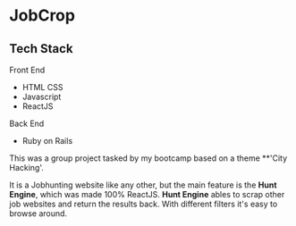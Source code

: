 # JobCrop

## Tech Stack
Front End
- HTML CSS
- Javascript
- ReactJS

Back End
- Ruby on Rails

This was a group project tasked by my bootcamp based on a theme **'City Hacking'. 

It is a Jobhunting website like any other, but the main feature is the **Hunt Engine**, which was made 100% ReactJS.
**Hunt Engine** ables to scrap other job websites and return the results back. With different filters it's easy to browse around.
